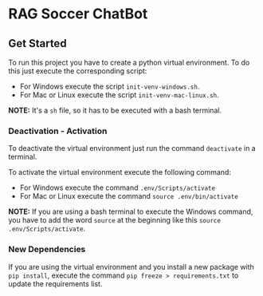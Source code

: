 # RAG Soccer ChatBot

## Get Started

To run this project you have to create a python virtual environment. To do this just execute the corresponding script:

* For Windows execute the script `init-venv-windows.sh`.
* For Mac or Linux execute the script `init-venv-mac-linux.sh`.

**NOTE:** It's a `sh` file, so it has to be executed with a bash terminal.

### Deactivation - Activation 

To deactivate the virtual environment just run the command `deactivate` in a terminal.

To activate the virtual environment execute the following command:

* For Windows execute the command `.env/Scripts/activate`
* For Mac or Linux execute the command `source .env/bin/activate`

**NOTE:** If you are using a bash terminal to execute the Windows command, you have to add the word `source` at the beginning like this `source .env/Scripts/activate`.

### New Dependencies

If you are using the virtual environment and you install a new package with `pip install`, execute the command `pip freeze > requirements.txt` to update the requirements list.